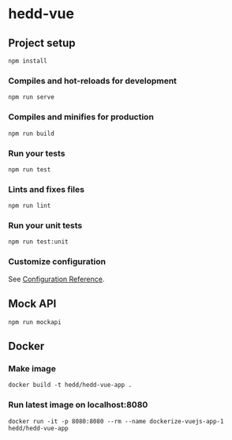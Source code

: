 # hedd-vue

## Project setup
```
npm install
```

### Compiles and hot-reloads for development
```
npm run serve
```

### Compiles and minifies for production
```
npm run build
```

### Run your tests
```
npm run test
```

### Lints and fixes files
```
npm run lint
```

### Run your unit tests
```
npm run test:unit
```

### Customize configuration
See [Configuration Reference](https://cli.vuejs.org/config/).

## Mock API

```
npm run mockapi
``` 

## Docker

### Make image

`docker build -t hedd/hedd-vue-app .`

### Run latest image on localhost:8080

`docker run -it -p 8080:8080 --rm --name dockerize-vuejs-app-1 hedd/hedd-vue-app`
